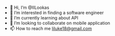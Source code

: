 - 👋 Hi, I’m @IlLookas
- 👀 I’m interested in finding a software engineer
- 🌱 I’m currently learning about API
- 💞️ I’m looking to collaborate on mobile application
- 📫 How to reach me liluke18@gmail.com

<!---
IlLookas/IlLookas is a ✨ special ✨ repository because its `README.md` (this file) appears on your GitHub profile.
You can click the Preview link to take a look at your changes.
--->
